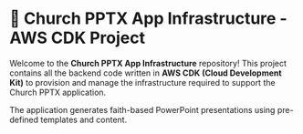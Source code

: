 <h1>📜 Church PPTX App Infrastructure - AWS CDK Project</h1>
<p>Welcome to the <strong>Church PPTX App Infrastructure</strong> repository! This project contains all the backend code written in <strong>AWS CDK (Cloud Development Kit)</strong> to provision and manage the infrastructure required to support the Church PPTX application.</p>
<p>The application generates faith-based PowerPoint presentations using pre-defined templates and content.</p>
